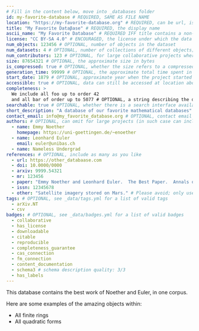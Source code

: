 ```yaml
---
# Fill in the content below, move into _databases folder
id: my-favorite-database # REQUIRED, SAME AS FILE NAME
location: "https://my-favorite-database.org" # REQUIRED, can be url, issn, etc
title: "My Favorite Dataβase" # REQUIRED, the display name
ascii_name: "My Favorite Database" # REQUIRED IFF title contains a non-standard character
license: "CC BY-SA 4.0" # ENCOURAGED, the license under which the data may be used
num_objects: 123456 # OPTIONAL, number of objects in the dataset
num_datasets: 4 # OPTIONAL, number of collections of different objects; omit if equal to 1
num_contributors: 123 # OPTIONAL, for large collaborative projects where authors aren't listed
size: 87654321 # OPTIONAL, the approximate size in bytes
is_compressed: true # OPTIONAL, whether the size refers to a compressed file
generation_time: 99999 # OPTIONAL, the approximate total time spent in generating the data in seconds on one CPU
start_date: 1879 # OPTIONAL, approximate year when the project started
accessible: true # OPTIONAL, data can still be accessed at location above
completeness: >
  We include all foo up to order 42
  and all bar of order up to 5077 # OPTIONAL, a string describing the data's completeness, encouraged if completeness_guarantee is true
searchable: true # OPTIONAL, whether there is a search interface available at the location provided above
short_description: "A database of our favorite mathematical databases" # OPTIONAL, at most one sentence, delimit with quotation marks
contact_email: info@my_favorite_database.org # OPTIONAL, contact email for the database
authors: # OPTIONAL, can omit for large projects (in such case can include a single "author" with a collaboration email/webpage)
  - name: Emmy Noether
    homepage: https://uni-goettingen.de/~enoether
  - name: Leonhard Euler
    email: euler@unibas.ch
  - name: Nameless Undergrad
references: # OPTIONAL, include as many as you like
  - url: https://other_databaase.com
  - doi: 10.0000/0000
  - arxiv: 9999.54321
  - mr: 123456
  - paper: "Emmy Noether and Leonhard Euler.  The Best Paper.  Annals of Math 1 (1879) no 2. pp 1-16."
  - issn: 12345678
  - other: "Satellite imagery stored on Mars." # Please avoid; only use if none of the above are appropriate
tags: # OPTIONAL, see _data/tags.yml for a list of valid tags
  - arXiv.NT
  - csv
badges: # OPTIONAL, see _data/badges.yml for a list of valid badges
  - collaborative
  - has_license
  - downloadable
  - citable
  - reproducible
  - completeness_guarantee
  - cas_connection
  - fm_connection
  - content_documentation
  - schema3 # schema description quality: 3/3
  - has_labels
---
```


This database contains the best work of Noether and Euler, in one corpus.

Here are some examples of the amazing objects within:

- All finite rings
- All quadratic forms
